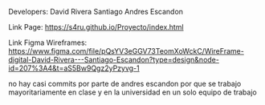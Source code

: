 Developers: David Rivera 
            Santiago Andres Escandon
            
Link Page: https://s4ru.github.io/Proyecto/index.html



Link Figma Wireframes: https://www.figma.com/file/pQsYV3eGGV73TeomXoWckC/WireFrame-digital-David-Rivera---Santiago-Escandon?type=design&node-id=207%3A4&t=aS5Bw9Qgz2yPzyvg-1



no hay casi commits por parte de andres escandon por que se trabajo mayoritariamente en clase y en la universidad en un solo equipo de trabajo
